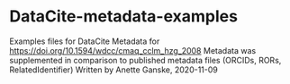 # DataCite-metadata-examples
Examples files for DataCite Metadata for  https://doi.org/10.1594/wdcc/cmaq_cclm_hzg_2008
Metadata was supplemented in comparison to published metadata files (ORCIDs, RORs, RelatedIdentifier)
Written by Anette Ganske, 2020-11-09
